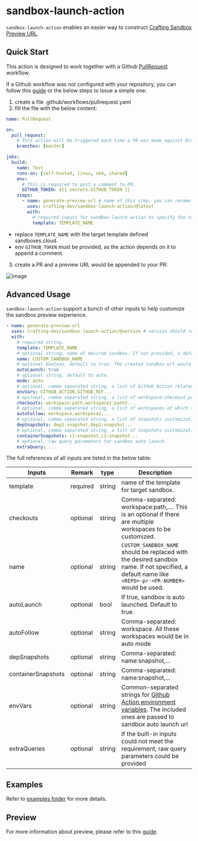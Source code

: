 # sandbox-launch-action

`sandbox-launch-action` enables an easier way to construct [Crafting Sandbox Preview URL](https://docs.sandboxes.cloud/docs/git-integration).

## Quick Start

This action is designed to work together with a Github [PullRequest](https://docs.github.com/en/actions/using-workflows/events-that-trigger-workflows#pull_request) workflow.

If a Github workflow was not configured with your repository, you can follow this [guide](https://docs.github.com/en/actions/quickstart#creating-your-first-workflow) or the below steps to issue a simple one:

1. create a file .github/workflows/pullrequest.yaml
2. fill the file with the below content:

```yaml
name: PullRequest

on:
  pull_request:
    # this action will be triggered each time a PR was made against branch master.
    branches: [master]

jobs:
  build:
    name: Test
    runs-on: [self-hosted, linux, x64, shared]
    env:
      # This is required to post a comment to PR.
      GITHUB_TOKEN: ${{ secrets.GITHUB_TOKEN }}
    steps:
      - name: generate-preview-url # name of this step, you can rename this as needed
        uses: crafting-dev/sandbox-launch-action/@latest
        with:
          # required inputs for sandbox-launch-action to specify the target template.
          template: TEMPLATE_NAME
```

- replace `TEMPLATE_NAME` with the target template defined sandboxes.cloud.
- env `GITHUB_TOKEN` must be provided, as the action depends on it to append a comment.


3. create a PR and a preview URL would be appended to your PR:

![image](https://user-images.githubusercontent.com/501218/223888109-d9ac3567-4d33-44a5-98d9-d4599cb24ac3.png)

## Advanced Usage

`sandbox-launch-action` support a bunch of other inputs to help customize the sandbox preview experience.

```yaml
- name: generate-preview-url
  uses: crafting-dev/sandbox-launch-action/@version # version should replaced with the actual one
  with:
    # required string.
    template: TEMPLATE_NAME
    # optional string, name of desired sandbox. If not provided, a default name like ` <REPO>-pr-<PR-NUMBER>` would be used.
    name: CUSTOM_SANDBOX_NAME
    # optional boolean, default to true. The created sandbox url would launch the sandbox automatically.
    autoLaunch: true
    # optional string, default to auto.  
    mode: auto
    # optinoal, comma separated string, a list of Github Action related environment variables that would be passed in as sandbox env.
    envVars: GITHUB_ACTION,GITHUB_REF...
    # opitonal, comma separated string, a list of workspace:checkout_path to be explictly specified. 
    checkouts: workspace:path,workspace2:path2...
    # optional, comma separated string, a list of workspaces of which the mode are set to auto. Each entry is of format workspace-name:checkout-path.
    autoFollow: workspace,workspace2,...
    # optional, comma separated string, a list of snapshots customization for dependencies. Each entry is of format dependency-name:snapshot-name.
    depSnapshots: dep1:snapshot,dep2:snapshot...
    # optional, comma separated string, a list of snapshots customization for containers. Each entry is of format container-name:snapshot-name.
    containerSnapshots: c1:snapshot,c2:snapshot...
    # optional, raw query parameters for sandbox auto launch. 
    extraQuery: ...
```

The full references of all inputs are listed in the below table:

| Inputs             | Remark   | type   | Description                                                                                                                                                                                                                  |
| ------------------ | -------- | ------ | ---------------------------------------------------------------------------------------------------------------------------------------------------------------------------------------------------------------------------- |
| template           | required | string | name of the template for target sandbox.                                                                                                                                                                                     |
| checkouts          | optional | string | Comma-separated: workspace:path,.... This is an optional if there are multiple workspaces to be customized.                                                                                                                  |
| name               | optional | string | `CUSTOM_SANDBOX_NAME` should be replaced with the desired sandbox name. If not specified, a default name like ` <REPO>-pr-<PR-NUMBER>` would be used.                                                                        |
| autoLaunch         | optional | bool   | If true, sandbox is auto launched. Default to true.                                                                                                                                                                         |
| autoFollow         | optional | string | Comma-separated: workspace. All these workspaces would be in auto mode                                                                                                                                                       |
| depSnapshots       | optional | string | Comma-separated: name:snapshot,...                                                                                                                                                                                           |
| containerSnapshots | optional | string | Comma-separated: name:snapshot,...                                                                                                                                                                                           |
| envVars            | optional | string | Common-separated strings for [Github Action environment variables](https://docs.github.com/en/actions/learn-github-actions/variables#default-environment-variables). The included ones are passed to sandbox auto launch url |
| extraQueries       | optional | string | If the built-in inputs could not meet the requirement, raw query parameters could be provided                                                                                                                                |

## Examples

Refer to [examples folder](examples/) for more details.

## Preview

For more information about preview, please refer to this [guide](https://docs.sandboxes.cloud/docs/git-integration). 

